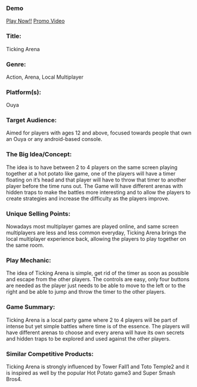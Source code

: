 ### Demo
[Play Now!!](http://yagocarballo.me/TickingArena)
[Promo Video](https://www.youtube.com/watch?v=fTmYdQFSmYE)

### Title:
Ticking Arena

### Genre:
Action, Arena, Local Multiplayer

### Platform(s):
Ouya

### Target Audience:
Aimed for players with ages 12 and above, focused towards people that own an Ouya or any android-based console.

### The Big Idea/Concept:
The idea is to have between 2 to 4 players on the same screen playing together at a hot potato like game, one of the players will have a timer floating on it’s head and that player will have to throw that timer to another player before the time runs out.
The Game will have different arenas with hidden traps to make the battles more interesting and to allow the players to create strategies and increase the difficulty as the players improve.

### Unique Selling Points:
Nowadays most multiplayer games are played online, and same screen multiplayers are less and less common everyday, Ticking Arena brings the local multiplayer experience back, allowing the players to play together on the same room.

### Play Mechanic:
The idea of Ticking Arena is simple, get rid of the timer as soon as possible and escape from the other players. The controls are easy, only four buttons are needed as the player just needs to be able to move to the left or to the right and be able to jump and throw the timer to the other players.

### Game Summary:
Ticking Arena is a local party game where 2 to 4 players will be part of intense but yet simple battles where time is of the essence. The players will have different arenas to choose and every arena will have its own secrets and hidden traps to be explored and used against the other players.

### Similar Competitive Products:
Ticking Arena is strongly influenced by Tower Fall1 and Toto Temple2 and it is inspired as well by the popular Hot Potato game3 and Super Smash Bros4.

